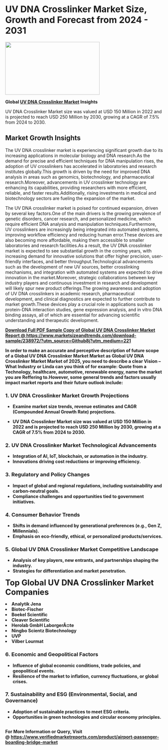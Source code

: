 <H1>UV DNA Crosslinker Market Size, Growth and Forecast from 2024 - 2031</H1><img class="aligncenter size-medium wp-image-584254" src="https://thirdeyenews.in/wp-content/uploads/2024/09/Global-Market-Research-300x168.jpeg" alt="" width="300" height="168" /><p><strong>Global&nbsp;<a href="https://www.marketsizeandtrends.com/download-sample/238972/?utm_source=Github8j?utm_medium=221">UV DNA Crosslinker Market</a> Insights</strong></p><p>UV DNA Crosslinker Market size was valued at USD 150 Million in 2022 and is projected to reach USD 250 Million by 2030, growing at a CAGR of 7.5% from 2024 to 2030.</p><p><h2>Market Growth Insights</h2> <p>The UV DNA crosslinker market is experiencing significant growth due to its increasing applications in molecular biology and DNA research.As the demand for precise and efficient techniques for DNA manipulation rises, the adoption of UV crosslinkers has accelerated in laboratories and research institutes globally.This growth is driven by the need for improved DNA analysis in areas such as genomics, biotechnology, and pharmaceutical research.Moreover, advancements in UV crosslinker technology are enhancing its capabilities, providing researchers with more efficient, reliable, and faster results.Additionally, rising investments in medical and biotechnology sectors are fueling the expansion of the market.</p> <p><strong><a href="#"></a></strong></p> <p>The UV DNA crosslinker market is poised for continued expansion, driven by several key factors.One of the main drivers is the growing prevalence of genetic disorders, cancer research, and personalized medicine, which require efficient DNA analysis and manipulation techniques.Furthermore, UV crosslinkers are increasingly being integrated into automated systems, improving workflow efficiency and reducing human error.These devices are also becoming more affordable, making them accessible to smaller laboratories and research facilities.As a result, the UV DNA crosslinker market is expected to see substantial growth in the coming years, with increasing demand for innovative solutions that offer higher precision, user-friendly interfaces, and better throughput.Technological advancements such as the development of new UV sources, better crosslinking mechanisms, and integration with automated systems are expected to drive innovation in the market.Moreover, strategic collaborations between key industry players and continuous investment in research and development will likely spur new product offerings.The growing awareness and adoption of UV DNA crosslinkers in academic research, pharmaceutical development, and clinical diagnostics are expected to further contribute to market growth.These devices play a crucial role in applications such as protein-DNA interaction studies, gene expression analysis, and in vitro DNA binding assays, all of which are essential for advancing scientific understanding and therapeutic development.<p><strong><a href="#"></p><p><span class=""><strong>Download Full PDF Sample Copy of Global UV DNA Crosslinker Market Report</strong> @ <a href="https://www.marketsizeandtrends.com/download-sample/238972/?utm_source=Github8j?utm_medium=221" target="_blank">https://www.marketsizeandtrends.com/download-sample/238972/?utm_source=Github8j?utm_medium=221</a></span></p><p>In order to make an accurate and perceptive description of future scope of a Global&nbsp;UV DNA Crosslinker Market Market as Global&nbsp;UV DNA Crosslinker Market Market of 2025, you need to describe a clear Vision &ndash; What Industry or Linda can you think of for example: Quote from a Technology, healthcare, automotive, renewable energy, name the market you are Reffering to.However, some general trends and factors usually impact market reports and their future outlook include:</p><h3>1.&nbsp;<strong>UV DNA Crosslinker Market Growth Projections</strong></h3><ul><li>Examine market size trends, revenue estimates and CAGR (Compounded Annual Growth Rate) projections.</li><li><p>UV DNA Crosslinker Market size was valued at USD 150 Million in 2022 and is projected to reach USD 250 Million by 2030, growing at a CAGR of 7.5% from 2024 to 2030.</p></li></ul><h3>2.&nbsp;<strong>UV DNA Crosslinker Market Technological Advancements</strong></h3><ul><li>Integration of AI, IoT, blockchain, or automation in the industry.</li><li>Innovations driving cost reductions or improving efficiency.</li></ul><h3>3.&nbsp;<strong>Regulatory and Policy Changes</strong></h3><ul><li>Impact of global and regional regulations, including sustainability and carbon-neutral goals.</li><li>Compliance challenges and opportunities tied to government initiatives.</li></ul><h3>4.&nbsp;<strong>Consumer Behavior Trends</strong></h3><ul><li>Shifts in demand influenced by generational preferences (e.g., Gen Z, Millennials).</li><li>Emphasis on eco-friendly, ethical, or personalized products/services.</li></ul><h3>5.&nbsp;<strong>Global UV DNA Crosslinker Market Competitive Landscape</strong></h3><ul><li>Analysis of key players, new entrants, and partnerships shaping the industry.</li><li>Strategies for differentiation and market penetration.</li></ul><p data-pm-slice="1 1 []"><span style="color: inherit; font-family: inherit; font-size: 25px;">Top Global UV DNA Crosslinker Market Companies</span></p><div class="" data-test-id=""><p><li>Analytik Jena</li><li> Biotec-Fischer</li><li> Boekel Scientific</li><li> Cleaver Scientific</li><li> Herolab GmbH LaborgerÃ¤te</li><li> Ningbo Scientz Biotechnology</li><li> UVP</li><li> Vilber Lourmat</li></p></div><h3>6.&nbsp;<strong>Economic and Geopolitical Factors</strong></h3><ul><li>Influence of global economic conditions, trade policies, and geopolitical events.</li><li>Resilience of the market to inflation, currency fluctuations, or global crises.</li></ul><h3>7.&nbsp;<strong>Sustainability and ESG (Environmental, Social, and Governance)</strong></h3><ul><li>Adoption of sustainable practices to meet ESG criteria.</li><li>Opportunities in green technologies and circular economy principles.</li></ul><h2><strong style="font-size: 14px;">For More Information or Query, Visit @&nbsp;</strong><a style="background-color: #ffffff; font-size: 14px;" href="https://www.marketsizeandtrends.com/report/uv-dna-crosslinker-market/" target="_blank">https://www.verifiedmarketreports.com/product/airport-passenger-boarding-bridge-market</a></h2>